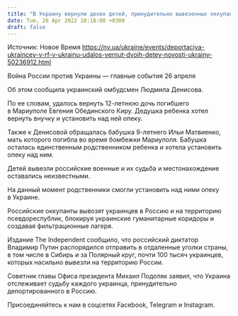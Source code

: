 ```yaml
---
title: "В Украину вернули двоих детей, принудительно вывезенных оккупантами из Мариуполя — Денисова"
date: Tue, 26 Apr 2022 10:18:00 +0300
draft: false
---
```

Источник: Новое Время https://nv.ua/ukraine/events/deportaciya-ukraincev-v-rf-v-ukrainu-udalos-vernut-dvoih-detey-novosti-ukrainy-50236912.html


 Война России против Украины — главные события 26 апреля

 Об этом сообщила украинский омбудсмен Людмила Денисова.

По ее словам, удалось вернуть 12-летнюю дочь погибшего в Мариуполе Евгения Обединского Киру. Дедушка ребенка хотел вернуть внучку и установить над ней опеку.

Также к Денисовой обращалась бабушка 9-летнего Ильи Матвиенко, мать которого погибла во время бомбежки Мариуполя. Бабушка осталась единственным родственником ребенка и хотела установить опеку над ним.

Детей вывезли российские военные и их судьба и местонахождение оставались неизвестными.

На данный момент родственники смогли установить над ними опеку в Украине.

Российские оккупанты вывозят украинцев в Россию и на территорию псевдореспублик, блокируя украинские гуманитарные коридоры и создавая фильтрационные лагеря.

Издание The Independent сообщило, что российский диктатор Владимир Путин распорядился отправить в отдаленные уголки страны, в том числе в Сибирь и за Полярный круг, почти 100 тысяч украинцев, которых насильно вывезли на территорию России.

Советник главы Офиса президента Михаил Подоляк заявил, что Украина отслеживает судьбу каждого украинца, принудительно депортированного в Россию.

Присоединяйтесь к нам в соцсетях Facebook, Telegram и Instagram.
